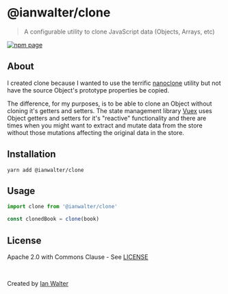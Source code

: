 # @ianwalter/clone
> A configurable utility to clone JavaScript data (Objects, Arrays, etc)

[![npm page][npmImage]][npmUrl]

## About

I created clone because I wanted to use the terrific
[nanoclone](https://github.com/Kelin2025/nanoclone) utility but not have the
source Object's prototype properties be copied.

The difference, for my purposes, is to be able to clone an Object without
cloning it's getters and setters. The state management library
[Vuex](https://vuex.vuejs.org) uses Object getters and setters for it's
"reactive" functionality and there are times when you might want to extract and
mutate data from the store without those mutations affecting the original data
in the store.

## Installation

```console
yarn add @ianwalter/clone
```

## Usage

```js
import clone from '@ianwalter/clone'

const clonedBook = clone(book)
```

## License

Apache 2.0 with Commons Clause - See [LICENSE][licenseUrl]

&nbsp;

Created by [Ian Walter](https://ianwalter.dev)

[npmImage]: https://img.shields.io/npm/v/@ianwalter/clone.svg
[npmUrl]: https://www.npmjs.com/package/@ianwalter/clone
[licenseUrl]: https://github.com/ianwalter/clone/blob/master/LICENSE
